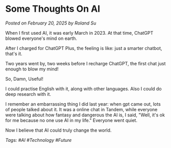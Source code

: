 # Some Thoughts On AI

*Posted on February 20, 2025 by Roland Su*

When I first used AI, it was early March in 2023. At that time, ChatGPT blowed everyone's mind on earth.

After I charged for ChatGPT Plus, the feeling is like: just a smarter chatbot, that's it.

Two years went by, two weeks before I recharge ChatGPT, the first chat just enough to blow my mind!

So, Damn, Useful!

I could practise English with it, along with other languages. Also I could do deep research with it.

I remember an embarrassing thing I did last year: when gpt came out, lots of people talked about it. It was a online chat in Tandem, while everyone were talking about how fantasy and dangerous the AI is, I said, "Well, it's ok for me because no one use AI in my life." Everyone went quiet.

Now I believe that AI could truly change the world.

*Tags: #AI #Technology #Future* 